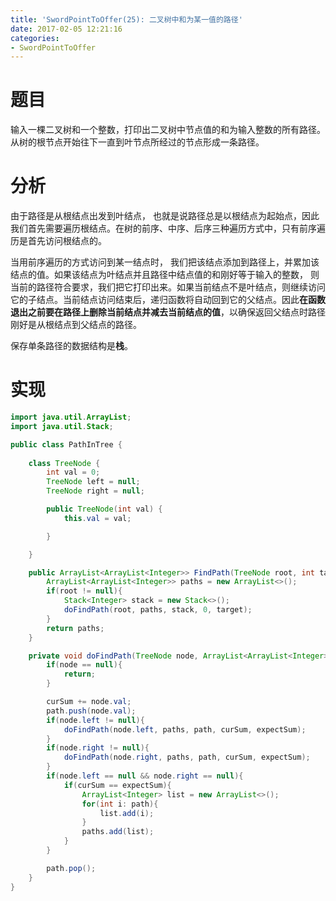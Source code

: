 ```yaml
---
title: 'SwordPointToOffer(25): 二叉树中和为某一值的路径'
date: 2017-02-05 12:21:16
categories:
- SwordPointToOffer
---
```


# 题目
输入一棵二叉树和一个整数，打印出二叉树中节点值的和为输入整数的所有路径。从树的根节点开始往下一直到叶节点所经过的节点形成一条路径。

# 分析
由于路径是从根结点出发到叶结点， 也就是说路径总是以根结点为起始点，因此我们首先需要遍历根结点。在树的前序、中序、后序三种遍历方式中，只有前序遍历是首先访问根结点的。

当用前序遍历的方式访问到某一结点时， 我们把该结点添加到路径上，并累加该结点的值。如果该结点为叶结点并且路径中结点值的和刚好等于输入的整数， 则当前的路径符合要求，我们把它打印出来。如果当前结点不是叶结点，则继续访问它的子结点。当前结点访问结束后，递归函数将自动回到它的父结点。因此**在函数退出之前要在路径上删除当前结点并减去当前结点的值**，以确保返回父结点时路径刚好是从根结点到父结点的路径。

保存单条路径的数据结构是**栈**。

# 实现
```java
import java.util.ArrayList;
import java.util.Stack;

public class PathInTree {
    
    class TreeNode {
        int val = 0;
        TreeNode left = null;
        TreeNode right = null;

        public TreeNode(int val) {
            this.val = val;

        }

    }

    public ArrayList<ArrayList<Integer>> FindPath(TreeNode root, int target) {
        ArrayList<ArrayList<Integer>> paths = new ArrayList<>();
        if(root != null){
            Stack<Integer> stack = new Stack<>();
            doFindPath(root, paths, stack, 0, target);
        }
        return paths;
    }

    private void doFindPath(TreeNode node, ArrayList<ArrayList<Integer>> paths, Stack<Integer> path, int curSum, int expectSum){
        if(node == null){
            return;
        }

        curSum += node.val;
        path.push(node.val);
        if(node.left != null){
            doFindPath(node.left, paths, path, curSum, expectSum);
        }
        if(node.right != null){
            doFindPath(node.right, paths, path, curSum, expectSum);
        }
        if(node.left == null && node.right == null){
            if(curSum == expectSum){
                ArrayList<Integer> list = new ArrayList<>();
                for(int i: path){
                    list.add(i);
                }
                paths.add(list);
            }
        }

        path.pop();
    }
}
```